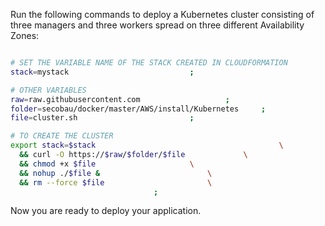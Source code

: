 Run the following commands to deploy a Kubernetes cluster consisting of three managers and three workers spread on three different Availability Zones:

```BASH

# SET THE VARIABLE NAME OF THE STACK CREATED IN CLOUDFORMATION
stack=mystack	 						;

# OTHER VARIABLES
raw=raw.githubusercontent.com					;
folder=secobau/docker/master/AWS/install/Kubernetes		;
file=cluster.sh							;

# TO CREATE THE CLUSTER
export stack=$stack                                    		\
  && curl -O https://$raw/$folder/$file				\
  && chmod +x $file						\
  && nohup ./$file &						\
  && rm --force $file 						\
  								;


```

Now you are ready to deploy your application.

